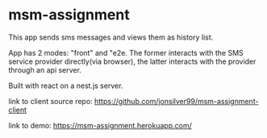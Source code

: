 # msm-assignment

This app sends sms messages and views them as history list.

App has 2 modes: "front" and "e2e. The former interacts with the SMS service provider directly(via browser), the latter interacts
with the provider through an api server.

Built with react on a nest.js server.

link to client source repo: https://github.com/jonsilver99/msm-assignment-client

link to demo: https://msm-assignment.herokuapp.com/

